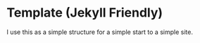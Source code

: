 Template (Jekyll Friendly)
==========================

I use this as a simple structure for a simple start to a simple site.

